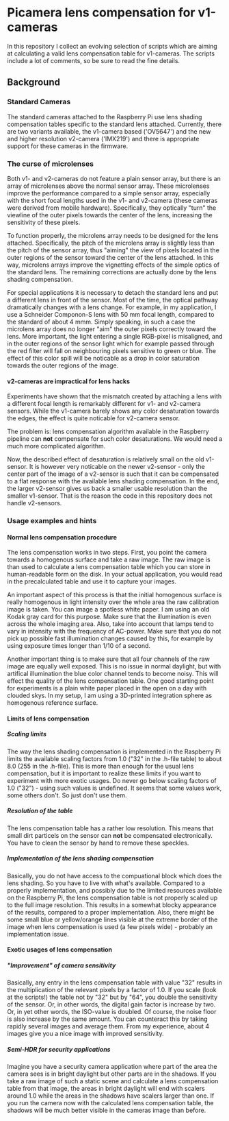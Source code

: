 # Picamera lens compensation for v1-cameras

In this repository I collect an evolving selection of scripts which are aiming at calculating a valid lens compensation table for v1-cameras. The scripts include a lot of comments, so be sure to read the fine details.

## Background

### Standard Cameras

The standard cameras attached to the Raspberry Pi use lens shading compensation tables specific to the standard lens attached. Currently, there are two variants available, the v1-camera based ('OV5647') and the new and higher resolution v2-camera ('IMX219') and there is appropriate support for these cameras in the firmware.

### The curse of microlenses
Both v1- and v2-cameras do not feature a plain sensor array, but there is an array of microlenses above the normal sensor array. These microlenses improve the performance compared to a simple sensor array, especially with the short focal lengths used in the v1- and v2-camera (these cameras were derived from mobile hardware). Specifically, they optically "turn" the viewline of the outer pixels towards the center of the lens, increasing the sensitivity of these pixels.

To function properly, the microlens array needs to be designed for the lens attached. Specifically, the pitch of the microlens array is slightly less than the pitch of the sensor array, thus "aiming" the view of pixels located in the outer regions of the sensor toward the center of the lens attached. In this way, microlens arrays improve the vignetting effects of the simple optics of the standard lens. The remaining corrections are actually done by the lens shading compensation.

For special applications it is necessary to detach the standard lens and put a different lens in front of the sensor. Most of the time, the optical pathway dramatically changes with a lens change. For example, in my application, I use a Schneider Componon-S lens with 50 mm focal length, compared to the standard of about 4 mmm. Simply speaking, in such a case the microlens array does no longer "aim" the outer pixels correctly toward the lens. More important, the light entering a single RGB-pixel is misaligned, and in the outer regions of the sensor light which for example passed through the red filter will fall on neighbouring pixels sensitive to green or blue. The effect of this color spill will be noticable as a drop in color saturation towards the outer regions of the image.

#### v2-cameras are impractical for lens hacks
Experiments have shown that the mismatch created by attaching a lens with a different focal length is remarkably different for v1- and v2-camera sensors. While the v1-camera barely shows any color desaturation towards the edges, the effect is quite noticable
for v2-camera sensor.

The problem is: lens compensation algorithm available in the Raspberry pipeline can **not** compensate for such  color desaturations. We would need a much more complicated algorithm. 

Now, the described effect of desaturation is relatively small on the old v1-sensor. It is however very noticable on the newer v2-sensor - only the center part of the image of a v2-sensor is such that it can be compensated to a flat response with the available lens shading compensation. In the end, the larger v2-sensor gives us back a smaller usable resolution than the smaller v1-sensor. That is the reason the code in this repository does not handle v2-sensors.

### Usage examples and hints
#### Normal lens compensation procedure
The lens compensation works in two steps. First, you point the camera towards a homogenous surface and take a raw image. The raw image is than used to calculate a lens compensation table which you can store in human-readable form on the disk. In your actual application, you would read in the precalculated table and use it to capture your images.

An important aspect of this process is that the initial homogenous surface is really homogenous in light intensity over the whole area the raw calibration image is taken. You can image a spotless white paper. I am using an old Kodak gray card for this purpose. Make sure that the illumination is even across the whole imaging area. Also, take into account that lamps tend to vary in intensity with the frequency of AC-power. Make sure that you do not pick up possible fast illumination changes caused by this, for example by using exposure times longer than 1/10 of a second. 

Another important thing is to make sure that all four channels of the raw image are equally well exposed. This is no issue in normal daylight, but with artifical illumination the blue color channel tends to become noisy. This will effect the quality of the lens compensation table. One good starting point for experiments is a plain white paper placed in the open on a day with clouded skys. In my setup, I am using a 3D-printed integration sphere as homogenous reference surface.

#### Limits of lens compensation
##### Scaling limits
The way the lens shading compensation is implemented in the Raspberry Pi limits the available scaling factors from 1.0 ("32" in the .h-file table) to about 8.0 (255 in the .h-file). This is more than enough for the usual lens compensation, but it is important to realize these limits if you want to experiment with more exotic usages. Do never go below scaling factors of 1.0 ("32") - using such values is undefined. It seems that some values work, some others don't. So just don't use them.

##### Resolution of the table
The lens compensation table has a rather low resolution. This means that small dirt particels on the sensor can **not** be compensated electronically. You have to clean the sensor by hand to remove these speckles.

##### Implementation of the lens shading compensation
Basically, you do not have access to the compuational block which does the lens shading. So you have to live with what's available. Compared to a properly implementation, and possibly due to the limited resources available on the Raspberry Pi, the lens compensation table is not properly scaled up to the full image resolution. This results in a somewhat blocky appearance of the results, compared to a proper implementation. Also, there might be some small blue or yellow/orange lines visible at the extreme border of the image when lens compensation is used (a few pixels wide) - probably an implementation issue.

#### Exotic usages of lens compensation
##### "Improvement" of camera sensitivity
Basically, any entry in the lens compensation table with value "32" results in the multiplication of the relevant pixels by a factor of 1.0. If you scale (look at the scripts!) the table not by "32" but by "64", you double the sensitivity of the sensor. Or, in other words, the digital gain factor is increase by two. Or, in yet other words, the ISO-value is doubled. Of course, the noise floor is also increase by the same amount. You can counteract this by taking rapidly several images and average them. From my experience, about 4 images give you a nice image with improved sensitivity.

##### Semi-HDR for security applications
Imagine you have a security camera application where part of the area the camera sees is in bright daylight but other parts are in the shadows. If you take a raw image of such a static scene and calculate a lens compensation table from that image, the areas in bright daylight will end with scalers around 1.0 while the areas in the shadows have scalers larger than one. If you run the camera now with the calculated lens compensation table, the shadows will be much better visible in the cameras image than before.
